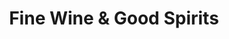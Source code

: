 ---
title: "Fine Wine & Good Spirits"
url: /erie/fine-wine-and-good-spirits-east-38th-street/
shop: alcohol
---